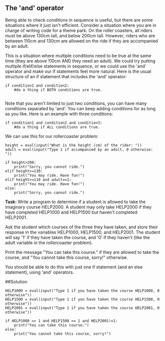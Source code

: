 ## The 'and' operator

Being able to check conditions in sequence is useful, but there are some situations where it just isn't efficient. Consider a situation where you are in charge of writing code for a theme park. On the roller coasters, all riders must be above 130cm tall, and below 200cm tall. However, riders who are between 110cm and 130cm are allowed on the ride if they are accompanied by an adult.

This is a situation where multiple conditions need to be true at the same time (they are above 110cm AND they need an adult). We could try putting multiple if/elif/else statements in sequence, or we could use the 'and' operator and make our if statements feel more natural. Here is the usual structure of an if statement that includes the 'and' operator:

```
if condition1 and condition2:
    #do a thing if BOTH conditions are true.
    
```

Note that you aren't limited to just two conditions, you can have many conditions separated by 'and'. You can keep adding conditions for as long as you like. Here is an example with three conditions:

```
if condition1 and condition2 and condition3:
    #do a thing if ALL conditions are true.
```

We can use this for our rollercoaster problem:

```
height = eval(input("What is the height (cm) of the rider: "))
adult = eval(input("Type 1 if accompanied by an adult, 0 otherwise: "))

if height>200:
    print("Sorry, you cannot ride.")
elif height>=130:
    print("You may ride. Have fun!")
elif height>=110 and adult==1:
    print("You may ride. Have fun!")
else:
    print("Sorry, you cannot ride.")
```

**Task:** Write a program to determine if a student is allowed to take the imaginary course HELP2000. A student may only take HELP2000 if they have completed HELP1000 and HELP1500 but haven't completed HELP2001. 

Ask the student which courses of the three they have taken, and store their response in the variables HELP1000, HELP1500, and HELP2001. The student will say '1' if they have taken the course, and '0' if they haven't (like the adult variable in the rollercoaster problem).

Print the message "You can take this course." if they are allowed to take the course, and "You cannot take this course, sorry!" otherwise. 

You should be able to do this with just one if statement (and an else statement), using 'and' operators.

##Solution

````
HELP1000 = eval(input("Type 1 if you have taken the course HELP1000, 0 otherwise"))
HELP1500 = eval(input("Type 1 if you have taken the course HELP1500, 0 otherwise"))
HELP2001 = eval(input("Type 1 if you have taken the course HELP2001, 0 otherwise"))

if HELP1000 == 1 and HELP1500 == 1 and HELP2001!=1:
    print("You can take this course.")
else:
    print("You cannot take this course, sorry!")
````
